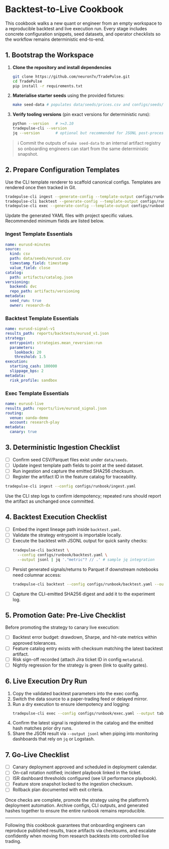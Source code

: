 # Backtest-to-Live Cookbook

This cookbook walks a new quant or engineer from an empty workspace to a
reproducible backtest and live execution run. Every stage includes concrete
configuration snippets, seed datasets, and operator checklists so the workflow
remains deterministic end-to-end.

## 1. Bootstrap the Workspace

1. **Clone the repository and install dependencies**
   ```bash
   git clone https://github.com/neuron7x/TradePulse.git
   cd TradePulse
   pip install -r requirements.txt
   ```
2. **Materialise starter seeds** using the provided fixtures:
   ```bash
   make seed-data # populates data/seeds/prices.csv and configs/seeds/*.yaml
   ```
3. **Verify tooling versions** (pin exact versions for deterministic runs):
   ```bash
   python --version   # >=3.10
   tradepulse-cli --version
   jq --version       # optional but recommended for JSONL post-processing
   ```

> ℹ️  Commit the outputs of `make seed-data` to an internal artifact registry so
> onboarding engineers can start from the same deterministic snapshot.

## 2. Prepare Configuration Templates

Use the CLI template renderer to scaffold canonical configs. Templates are
rendered once then tracked in Git.

```bash
tradepulse-cli ingest --generate-config --template-output configs/runbook/ingest.yaml
tradepulse-cli backtest --generate-config --template-output configs/runbook/backtest.yaml
tradepulse-cli exec --generate-config --template-output configs/runbook/exec.yaml
```

Update the generated YAML files with project specific values. Recommended
minimum fields are listed below.

### Ingest Template Essentials

```yaml
name: eurusd-minutes
source:
  kind: csv
  path: data/seeds/eurusd.csv
  timestamp_field: timestamp
  value_field: close
catalog:
  path: artifacts/catalog.json
versioning:
  backend: dvc
  repo_path: artifacts/versioning
metadata:
  seed_run: true
  owner: research-dx
```

### Backtest Template Essentials

```yaml
name: eurusd-signal-v1
results_path: reports/backtests/eurusd_v1.json
strategy:
  entrypoint: strategies.mean_reversion:run
  parameters:
    lookback: 20
    threshold: 1.5
execution:
  starting_cash: 100000
  slippage_bps: 2
metadata:
  risk_profile: sandbox
```

### Exec Template Essentials

```yaml
name: eurusd-live
results_path: reports/live/eurusd_signal.json
routing:
  venue: oanda-demo
  account: research-play
metadata:
  canary: true
```

## 3. Deterministic Ingestion Checklist

- [ ] Confirm seed CSV/Parquet files exist under `data/seeds`.
- [ ] Update ingest template path fields to point at the seed dataset.
- [ ] Run ingestion and capture the emitted SHA256 checksum.
- [ ] Register the artifact ID in the feature catalog for traceability.

```bash
tradepulse-cli ingest --config configs/runbook/ingest.yaml
```

Use the CLI step logs to confirm idempotency; repeated runs should report the
artifact as unchanged once committed.

## 4. Backtest Execution Checklist

- [ ] Embed the ingest lineage path inside `backtest.yaml`.
- [ ] Validate the strategy entrypoint is importable locally.
- [ ] Execute the backtest with JSONL output for quick sanity checks:
  ```bash
  tradepulse-cli backtest \
    --config configs/runbook/backtest.yaml \
    --output jsonl | jq '."metric"? // .' # sample jq integration
  ```
- [ ] Persist generated signals/returns to Parquet if downstream notebooks need
      columnar access:
  ```bash
  tradepulse-cli backtest --config configs/runbook/backtest.yaml --output parquet
  ```
- [ ] Capture the CLI-emitted SHA256 digest and add it to the experiment log.

## 5. Promotion Gate: Pre-Live Checklist

Before promoting the strategy to canary live execution:

- [ ] Backtest error budget: drawdown, Sharpe, and hit-rate metrics within
      approved tolerances.
- [ ] Feature catalog entry exists with checksum matching the latest backtest
      artifact.
- [ ] Risk sign-off recorded (attach Jira ticket ID in config `metadata`).
- [ ] Nightly regression for the strategy is green (link to quality gates).

## 6. Live Execution Dry Run

1. Copy the validated backtest parameters into the exec config.
2. Switch the data source to a paper-trading feed or delayed mirror.
3. Run a dry execution to ensure idempotency and logging:
   ```bash
   tradepulse-cli exec --config configs/runbook/exec.yaml --output table
   ```
4. Confirm the latest signal is registered in the catalog and the emitted hash
   matches prior dry runs.
5. Share the JSON result via `--output jsonl` when piping into monitoring
   dashboards that rely on `jq` or Logstash.

## 7. Go-Live Checklist

- [ ] Canary deployment approved and scheduled in deployment calendar.
- [ ] On-call rotation notified; incident playbook linked in the ticket.
- [ ] ISR dashboard thresholds configured (see UI performance playbook).
- [ ] Feature store snapshot locked to the ingestion checksum.
- [ ] Rollback plan documented with exit criteria.

Once checks are complete, promote the strategy using the platform’s deployment
automation. Archive configs, CLI outputs, and generated hashes together to
ensure the entire runbook remains reproducible.

---

Following this cookbook guarantees that onboarding engineers can reproduce
published results, trace artifacts via checksums, and escalate confidently when
moving from research backtests into controlled live trading.
